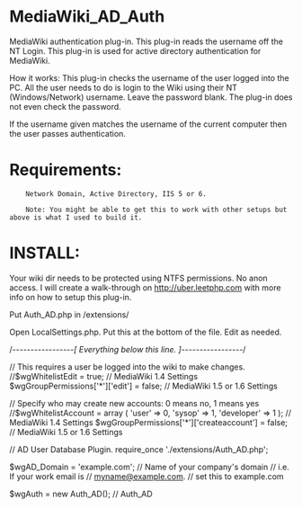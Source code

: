 MediaWiki_AD_Auth
=================

MediaWiki authentication plug-in. This plug-in reads the username off the NT Login. This plug-in is used for active directory authentication for MediaWiki.


How it works: 
This plug-in checks the username of the user logged into the PC. All the user needs to do is login 
to the Wiki using their NT (Windows/Network) username. Leave the password blank. The plug-in does not 
even check the password. 

If the username given matches the username of the current computer then the user passes authentication. 

Requirements:
=================

        Network Domain, Active Directory, IIS 5 or 6.

        Note: You might be able to get this to work with other setups but above is what I used to build it.

INSTALL:
=================

Your wiki dir needs to be protected using NTFS permissions. No anon access. I will create a walk-through on 
http://uber.leetphp.com with more info on how to setup this plug-in. 

Put Auth_AD.php in /extensions/

Open LocalSettings.php. Put this at the bottom of the file. Edit as needed.
 
 /*-----------------[ Everything below this line. ]-----------------*/
 
 // This requires a user be logged into the wiki to make changes.
 //$wgWhitelistEdit = true; // MediaWiki 1.4 Settings
 $wgGroupPermissions['*']['edit'] = false; // MediaWiki 1.5 or 1.6 Settings
 
 // Specify who may create new accounts: 0 means no, 1 means yes
 //$wgWhitelistAccount = array ( 'user' => 0, 'sysop' => 1, 'developer' => 1 ); // MediaWiki 1.4 Settings
 $wgGroupPermissions['*']['createaccount'] = false; // MediaWiki 1.5 or 1.6 Settings
 
 // AD User Database Plugin.
 require_once './extensions/Auth_AD.php';
 
 
 $wgAD_Domain = 'example.com';	// Name of your company's domain
                                // i.e. If your work email is
                                // myname@example.com.
                                // set this to example.com
 
 $wgAuth = new Auth_AD();	// Auth_AD

